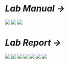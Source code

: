 # *Lab Manual →*

<img src="PNGs/LAB_02 - KCL, Current Divider Rule with Parallel and Ladder Circuit-1.png">
<img src="PNGs/LAB_02 - KCL, Current Divider Rule with Parallel and Ladder Circuit-2.png">
<img src="PNGs/LAB_02 - KCL, Current Divider Rule with Parallel and Ladder Circuit-3.png">

# *Lab Report →*

<img src="PNGs/LAB_Report_02 - KCL, Current Divider Rule with Parallel and Ladder Circuit-1.png">
<img src="PNGs/LAB_Report_02 - KCL, Current Divider Rule with Parallel and Ladder Circuit-2.png">
<img src="PNGs/LAB_Report_02 - KCL, Current Divider Rule with Parallel and Ladder Circuit-3.png">
<img src="PNGs/LAB_Report_02 - KCL, Current Divider Rule with Parallel and Ladder Circuit-4.png">
<img src="PNGs/LAB_Report_02 - KCL, Current Divider Rule with Parallel and Ladder Circuit-5.png">
<img src="PNGs/LAB_Report_02 - KCL, Current Divider Rule with Parallel and Ladder Circuit-6.png">
<img src="PNGs/LAB_Report_02 - KCL, Current Divider Rule with Parallel and Ladder Circuit-7.png">
